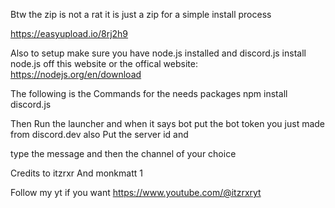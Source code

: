 Btw the zip is not a rat it is just a zip for a simple install process 



https://easyupload.io/8rj2h9


Also to setup make sure you have node.js installed and discord.js  install node.js off this website or the offical website: https://nodejs.org/en/download

The following is the Commands for the needs packages npm install discord.js


  Then Run the launcher and when it says bot put the bot token you just made from discord.dev also Put the server id and

  type the message and then the channel of your choice

  Credits to itzrxr And monkmatt 1

Follow my yt if you want https://www.youtube.com/@itzrxryt
